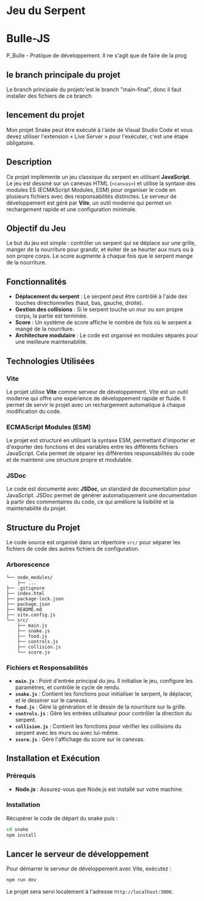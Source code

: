# Jeu du Serpent

# Bulle-JS
P_Bulle - Pratique de développement.     Il ne s'agit que de faire de la prog

## le branch principale du projet
Le branch principale du projetc'est le branch "main-final", donc il faut installer des fichiers de ce branch 
## lencement du projet
Mon projet Snake peut être exécuté à l'aide de Visual Studio Code et vous devez utiliser l'extension « Live Server » pour l'exécuter, c'est une étape obligatoire.

## Description

Ce projet implémente un jeu classique du serpent en utilisant **JavaScript**. Le jeu est dessiné sur un canevas HTML (`<canvas>`) et utilise la syntaxe des modules ES (ECMAScript Modules, ESM) pour organiser le code en plusieurs fichiers avec des responsabilités distinctes. Le serveur de développement est géré par **Vite**, un outil moderne qui permet un rechargement rapide et une configuration minimale.

## Objectif du Jeu

Le but du jeu est simple : contrôler un serpent qui se déplace sur une grille, manger de la nourriture pour grandir, et éviter de se heurter aux murs ou à son propre corps. Le score augmente à chaque fois que le serpent mange de la nourriture.

## Fonctionnalités

- **Déplacement du serpent** : Le serpent peut être contrôlé à l'aide des touches directionnelles (haut, bas, gauche, droite).
- **Gestion des collisions** : Si le serpent touche un mur ou son propre corps, la partie est terminée.
- **Score** : Un système de score affiche le nombre de fois où le serpent a mangé de la nourriture.
- **Architecture modulaire** : Le code est organisé en modules séparés pour une meilleure maintenabilité.

## Technologies Utilisées

### Vite

Le projet utilise **Vite** comme serveur de développement. Vite est un outil moderne qui offre une expérience de développement rapide et fluide. Il permet de servir le projet avec un rechargement automatique à chaque modification du code.

### ECMAScript Modules (ESM)

Le projet est structuré en utilisant la syntaxe ESM, permettant d'importer et d'exporter des fonctions et des variables entre les différents fichiers JavaScript. Cela permet de séparer les différentes responsabilités du code et de maintenir une structure propre et modulable.

### JSDoc

Le code est documenté avec **JSDoc**, un standard de documentation pour JavaScript. JSDoc permet de générer automatiquement une documentation à partir des commentaires du code, ce qui améliore la lisibilité et la maintenabilité du projet.

## Structure du Projet

Le code source est organisé dans un répertoire `src/` pour séparer les fichiers de code des autres fichiers de configuration.

### Arborescence

```
└── node_modules/
    ├── ...
├── .gitignore
├── index.html
├── package-lock.json
├── package.json
├── README.md
├── vite.config.js
└── src/
    ├── main.js
    ├── snake.js
    ├── food.js
    ├── controls.js
    ├── collision.js
    └── score.js
```

### Fichiers et Responsabilités

- **`main.js`** : Point d'entrée principal du jeu. Il initialise le jeu, configure les paramètres, et contrôle le cycle de rendu.
- **`snake.js`** : Contient les fonctions pour initialiser le serpent, le déplacer, et le dessiner sur le canevas.
- **`food.js`** : Gère la génération et le dessin de la nourriture sur la grille.
- **`controls.js`** : Gère les entrées utilisateur pour contrôler la direction du serpent.
- **`collision.js`** : Contient les fonctions pour vérifier les collisions du serpent avec les murs ou avec lui-même.
- **`score.js`** : Gère l'affichage du score sur le canevas.

## Installation et Exécution

### Prérequis

- **Node.js** : Assurez-vous que Node.js est installé sur votre machine.

### Installation

Récupérer le code de départ du snake puis :

```bash
cd snake
npm install
```

## Lancer le serveur de développement

Pour démarrer le serveur de développement avec Vite, exécutez :

```bash
npm run dev
```

Le projet sera servi localement à l'adresse `http://localhost:3000`.
